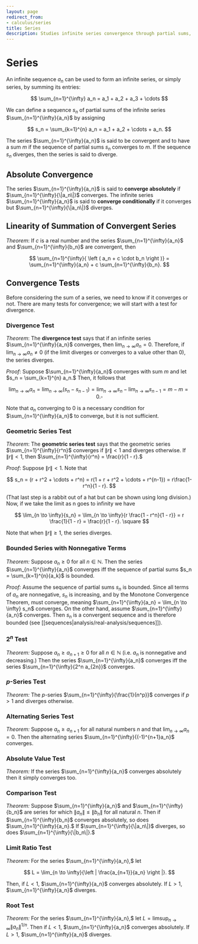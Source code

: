 ```yaml
---
layout: page
redirect_from:
- calculus/series
title: Series
description: Studies infinite series convergence through partial sums, covering convergence tests including geometric series, p-series, ratio test, root test, and comparison tests.
---
```


# Series

An infinite sequence $a_n$ can be used to form an infinite series, or simply series, by summing its entries:

$$ \sum_{n=1}^{\infty} a_n = a_1 + a_2 + a_3 + \cdots $$

We can define a sequence $s_n$ of partial sums of the infinite series $\sum_{n=1}^{\infty}{a_n}$ by assigning

$$ s_n = \sum_{k=1}^{n} a_n = a_1 + a_2 + \cdots + a_n. $$

The series $\sum_{n=1}^{\infty}{a_n}$ is said to be convergent and to have a sum $m$ if the sequence of partial sums $s_n$ converges to $m.$ If the sequence $s_n$ diverges, then the series is said to diverge.

## Absolute Convergence
The series $\sum_{n=1}^{\infty}{a_n}$ is said to **converge absolutely** if $\sum_{n=1}^{\infty}{\|a_n\|}$ converges. The infinite series $\sum_{n=1}^{\infty}{a_n}$ is said to **converge conditionally** if it converges but $\sum_{n=1}^{\infty}{\|a_n\|}$ diverges.

## Linearity of Summation of Convergent Series

*Theorem*: If $c$ is a real number and the series $\sum_{n=1}^{\infty}{a_n}$ and $\sum_{n=1}^{\infty}{b_n}$ are convergent, then

$$ \sum_{n=1}^{\infty}{ \left ( a_n + c \cdot b_n \right )} =  \sum_{n=1}^{\infty}{a_n} + c \sum_{n=1}^{\infty}{b_n}. $$

## Convergence Tests

Before considering the sum of a series, we need to know if it converges or not. There are many tests for convergence; we will start with a test for divergence.

### Divergence Test

*Theorem*: The **divergence test** says that if an infinite series $\sum_{n=1}^{\infty}{a_n}$ converges, then $\lim_{n \to \infty}{a_n} = 0.$ Therefore, if $\lim_{n \to \infty}{a_n} \neq 0$ (if the limit diverges or converges to a value other than 0), the series diverges.

*Proof*: Suppose $\sum_{n=1}^{\infty}{a_n}$ converges with sum $m$ and let $s_n = \sum_{k=1}^{n} a_n.$ Then, it follows that

$$ \lim_{n \to \infty} a_n = \lim_{n \to \infty}{(s_n - s_{n-1})} = \lim_{n \to \infty}{s_n} - \lim_{n \to \infty}{s_{n-1}} = m - m = 0. \square $$

Note that $a_n$ converging to $0$ is a necessary condition for $\sum_{n=1}^{\infty}{a_n}$ to converge, but it is not sufficient.

### Geometric Series Test

*Theorem*: The **geometric series test** says that the geometric series $\sum_{n=1}^{\infty}{r^n}$ converges if $\|r\| < 1$ and diverges otherwise. If $\|r\| < 1,$ then $\sum_{n=1}^{\infty}{r^n} = \frac{r}{1 - r}.$

*Proof*: Suppose $\|r\| < 1.$ Note that

$$ s_n = (r + r^2 + \cdots + r^n) = r(1 + r + r^2 + \cdots + r^{n-1}) = r\frac{1-r^n}{1 - r}. $$

(That last step is a rabbit out of a hat but can be shown using long division.) Now, if we take the limit as n goes to infinity we have

$$ \lim_{n \to \infty}{s_n} = \lim_{n \to \infty}{r \frac{1 - r^n}{1 - r}} = r \frac{1}{1 - r} = \frac{r}{1 - r}. \square $$

Note that when $\|r\| \geq 1,$ the series diverges.

### Bounded Series with Nonnegative Terms

*Theorem:* Suppose $a_n \geq 0$ for all $n \in \mathbb{N}.$ Then the series $\sum_{n=1}^{\infty}{a_n}$ converges iff the sequence of partial sums $s_n = \sum_{k=1}^{n}{a_k}$ is bounded.

*Proof:* Assume the sequence of partial sums $s_n$ is bounded. Since all terms of $a_n$ are nonnegative, $s_n$ is increasing, and by the Monotone Convergence Theorem, must converge, meaning $\sum_{n=1}^{\infty}{a_n} = \lim_{n \to \infty} s_n$ converges. On the other hand, assume $\sum_{n=1}^{\infty}{a_n}$ converges. Then $s_n$ is a convergent sequence and is therefore bounded (see [[sequences|analysis/real-analysis/sequences]]).

### $2^n$ Test
*Theorem:* Suppose $a_n \geq a_{n+1} \geq {0}$ for all $n \in \mathbb{N}$ (i.e. $a_n$ is nonnegative and decreasing.) Then the series $\sum_{n=1}^{\infty}{a_n}$ converges iff the series $\sum_{n=1}^{\infty}{2^n a_{2n}}$ converges.

### $p$-Series Test
*Theorem:* The $p$-series $\sum_{n=1}^{\infty}{\frac{1}{n^p}}$ converges if $p > 1$ and diverges otherwise.

### Alternating Series Test
*Theorem:* Suppose $a_n \geq a_{n+1}$ for all natural numbers $n$ and that $\lim_{n \to \infty}{a_n} = 0.$ Then the alternating series $\sum_{n=1}^{\infty}{(-1)^{n+1}a_n}$ converges.

### Absolute Value Test
*Theorem:*  If the series $\sum_{n=1}^{\infty}{a_n}$ converges absolutely then it simply converges too.

### Comparison Test
*Theorem:* Suppose $\sum_{n=1}^{\infty}{a_n}$ and $\sum_{n=1}^{\infty}{b_n}$ are series for which $\|a_n\| \leq \|b_n\|$ for all natural $n.$ Then if $\sum_{n=1}^{\infty}{b_n}$ converges absolutely, so does $\sum_{n=1}^{\infty}{a_n}.$ If $\sum_{n=1}^{\infty}{\|a_n\|}$ diverges, so does $\sum_{n=1}^{\infty}{\|b_n\|}.$

### Limit Ratio Test
*Theorem:* For the series $\sum_{n=1}^{\infty}{a_n},$ let

$$ L = \lim_{n \to \infty}{\left | \frac{a_{n+1}}{a_n} \right |}. $$ 

Then, if $L < 1,$ $\sum_{n=1}^{\infty}{a_n}$ converges absolutely. If $L > 1,$ $\sum_{n=1}^{\infty}{a_n}$ diverges.

### Root Test
*Theorem:*  For the series $\sum_{n=1}^{\infty}{a_n},$ let $L = \limsup_{n \to \infty}{\|a_n\|^{1/n}}.$ Then if $L < 1,$ $\sum_{n=1}^{\infty}{a_n}$ converges absolutely. If $L > 1,$ $\sum_{n=1}^{\infty}{a_n}$ diverges.